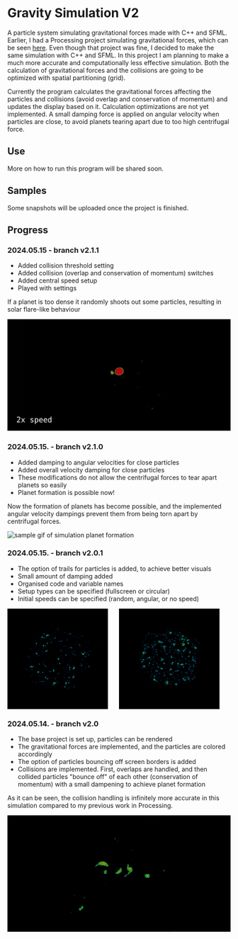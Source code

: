 # Gravity Simulation V2

A particle system simulating gravitational forces made with C++ and SFML. Earlier, I had a Processing project simulating gravitational forces, which can be seen [here](https://github.com/balintjanik/gravity_simulation). Even though that project was fine, I decided to make the same simulation with C++ and SFML. In this project I am planning to make a much more accurate and computationally less effective simulation. Both the calculation of gravitational forces and the collisions are going to be optimized with spatial partitioning (grid).

Currently the program calculates the gravitational forces affecting the particles and collisions (avoid overlap and conservation of momentum) and updates the display based on it. Calculation optimizations are not yet implemented. A small damping force is applied on angular velocity when particles are close, to avoid planets tearing apart due to too high centrifugal force.

## Use
More on how to run this program will be shared soon.

## Samples
Some snapshots will be uploaded once the project is finished.

## Progress

### 2024.05.15 - branch v2.1.1
 - Added collision threshold setting
 - Added collision (overlap and conservation of momentum) switches
 - Added central speed setup
 - Played with settings

If a planet is too dense it randomly shoots out some particles, resulting in solar flare-like behaviour

<img src="data/sample_v2.1.1_1_solarflare_cropped.gif" alt="sample gif of simulation solar flare">

### 2024.05.15. - branch v2.1.0
 - Added damping to angular velocities for close particles
 - Added overall velocity damping for close particles
 - These modifications do not allow the centrifugal forces to tear apart planets so easily
 - Planet formation is possible now!

Now the formation of planets has become possible, and the implemented angular velocity dampings prevent them from being torn apart by centrifugal forces.

<img src="data/sample_v2.1.0_1_planet_cropped.gif" alt="sample gif of simulation planet formation">

### 2024.05.15. - branch v2.0.1
 - The option of trails for particles is added, to achieve better visuals
 - Small amount of damping added
 - Organised code and variable names
 - Setup types can be specified (fullscreen or circular)
 - Initial speeds can be specified (random, angular, or no speed)

<div style="display: flex;">
    <img src="data/sample_v2.0.1_circular_1.png" alt="sample image of simulation circular setup" style="width: 45%; margin-right: 5%;">
    <img src="data/sample_v2.0.1_circular_2.png" alt="sample image of simulation circular setup" style="width: 45%;">
</div>

### 2024.05.14. - branch v2.0
 - The base project is set up, particles can be rendered
 - The gravitational forces are implemented, and the particles are colored accordingly
 - The option of particles bouncing off screen borders is added
 - Collisions are implemented. First, overlaps are handled, and then collided particles "bounce off" of each other (conservation of momentum) with a small dampening to achieve planet formation

As it can be seen, the collision handling is infinitely more accurate in this simulation compared to my previous work in Processing.

<img src="data/sample_v2.0.1_2_cropped.gif" alt="sample gif of simulation">
